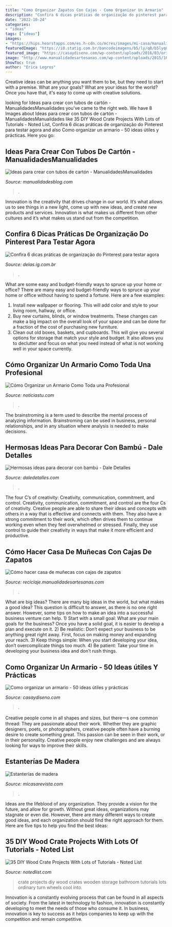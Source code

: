 ```yaml
---
title: "Como Organizar Zapatos Con Cajas - Como Organizar Un Armario"
description: "Confira 6 dicas práticas de organização do pinterest para testar agora"
date: "2022-10-24"
categories:
- "ideas"
tags: ["ideas"]
images:
- "https://hips.hearstapps.com/es.h-cdn.co/mcres/images/mi-casa/manualidades-diy/estanterias-cajas-cocina/practicos-y-animados-estantes-para-la-cocina/1012237-1-esl-ES/practicos-y-animados-estantes-para-la-cocina.jpg?resize=480:*"
featuredImage: "https://i0.statig.com.br/bancodeimagens/b5/ly/q8/b5lyq8h04iwgwnxqwrf2q04lr.jpg"
featured_image: "https://casaydiseno.com/wp-content/uploads/2016/03/original-armario-elegante-tocador.jpg"
image: "http://www.manualidadesartesanas.com/wp-content/uploads/2015/10/casa-munecas-cajas-zapatos.jpg"
ShowToc: true
author: "Erica Legros"
---
```



Creative ideas can be anything you want them to be, but they need to start with a premise. What are your goals? What are your ideas for the world? Once you have that, it's easy to come up with creative solutions.

	

		
looking for Ideas para crear con tubos de cartón - ManualidadesManualidades you've came to the right web. We have 8 Images about Ideas para crear con tubos de cartón - ManualidadesManualidades like 35 DIY Wood Crate Projects With Lots of Tutorials - Noted List, Confira 6 dicas práticas de organização do Pinterest para testar agora and also Como organizar un armario - 50 ideas útiles y prácticas. Here you go:
		
    
## Ideas Para Crear Con Tubos De Cartón - ManualidadesManualidades

<img loading=lazy src="https://www.manualidadesblog.com/wp-content/uploads/2014/03/idea-carton1.jpg" onerror="this.onerror=null;this.src='https://tse1.mm.bing.net/th?id=OIP.gyyOGlgnWvpUKKHwifrk-wHaF6&amp;pid=15.1';" alt="Ideas para crear con tubos de cartón - ManualidadesManualidades">

_Source: manualidadesblog.com_

>. 

	

Innovation is the creativity that drives change in our world. It’s what allows us to see things in a new light, come up with new ideas, and create new products and services. Innovation is what makes us different from other cultures and it’s what makes us stand out from the competition.

    
## Confira 6 Dicas Práticas De Organização Do Pinterest Para Testar Agora

<img loading=lazy src="https://i0.statig.com.br/bancodeimagens/b5/ly/q8/b5lyq8h04iwgwnxqwrf2q04lr.jpg" onerror="this.onerror=null;this.src='https://tse1.mm.bing.net/th?id=OIP.iIFKIFjk9lxGxCspOJEe7QAAAA&amp;pid=15.1';" alt="Confira 6 dicas práticas de organização do Pinterest para testar agora">

_Source: delas.ig.com.br_

>. 

	

What are some easy and budget-friendly ways to spruce up your home or office?
There are many easy and budget-friendly ways to spruce up your home or office without having to spend a fortune. Here are a few examples: 
1. Install new wallpaper or flooring. This will add color and style to your living room, hallway, or office. 
2. Buy new curtains, blinds, or window treatments. These changes can make a big impact on the overall look of your space and can be done for a fraction of the cost of purchasing new furniture. 
3. Clean out old boxes, baskets, and cupboards. This will give you several options for storage that match your style and budget. It also allows you to declutter and focus on what you need instead of what is not working well in your space currently. 

    
## Cómo Organizar Un Armario Como Toda Una Profesional

<img loading=lazy src="https://noticiastu.com/wp-content/uploads/bfi_thumb/organizar-closet-1-owg68fqqll96q3vbfrg739rhjfekrt5q20qt80r1r8.jpg" onerror="this.onerror=null;this.src='https://tse3.mm.bing.net/th?id=OIP.SC_XwNBpptQlcFHjJe30gAHaEe&amp;pid=15.1';" alt="Cómo Organizar un Armario Como Toda una Profesional">

_Source: noticiastu.com_

>. 

	

The brainstroming is a term used to describe the mental process of analyzing information. Brainstroming can be used in business, personal relationships, and in any situation where analysis is needed to make decisions.

    
## Hermosas Ideas Para Decorar Con Bambú - Dale Detalles

<img loading=lazy src="https://i0.wp.com/www.daledetalles.com/wp-content/uploads/2017/01/decoracion-con-bambu10.jpg" onerror="this.onerror=null;this.src='https://tse4.mm.bing.net/th?id=OIP.xRr2PDNWSXeeR7MvH3fXagHaE9&amp;pid=15.1';" alt="Hermosas ideas para decorar con bambú - Dale Detalles">

_Source: daledetalles.com_

>. 

	

The four C’s of creativity: Creativity, communication, commitment, and control.
Creativity, communication, commitment, and control are the four Cs of creativity. Creative people are able to share their ideas and concepts with others in a way that is effective and connects with them. They also have a strong commitment to their work, which often drives them to continue working even when they feel overwhelmed or stressed. Finally, they use control to guide their creativity in ways that make it more efficient and productive.

    
## Cómo Hacer Casa De Muñecas Con Cajas De Zapatos

<img loading=lazy src="http://www.manualidadesartesanas.com/wp-content/uploads/2015/10/casa-munecas-cajas-zapatos.jpg" onerror="this.onerror=null;this.src='https://tse1.mm.bing.net/th?id=OIP.A22GTSHb2Ha0HoGdCG5HIQHaL-&amp;pid=15.1';" alt="Cómo hacer casa de muñecas con cajas de zapatos">

_Source: reciclaje.manualidadesartesanas.com_

>. 

	

What are big ideas?
There are many big ideas in the world, but what makes a good idea? This question is difficult to answer, as there is no one right answer. However, some tips on how to make an idea into a successful business venture can help. 1) Start with a small goal: What are your main goals for the business? Once you have a solid goal, it is easier to develop a plan and execute on it. 2) Be realistic: Don’t expect your business to be anything great right away. First, focus on making money and expanding your reach. 3) Keep things simple: When you start developing your idea, don’t overcomplicate things too much. 4) Be patient: Take your time in developing your business idea and don’t rush things.

    
## Como Organizar Un Armario - 50 Ideas útiles Y Prácticas

<img loading=lazy src="https://casaydiseno.com/wp-content/uploads/2016/03/original-armario-elegante-tocador.jpg" onerror="this.onerror=null;this.src='https://tse1.mm.bing.net/th?id=OIP.MmSYrg9zv5OLJc00PSMutQHaFX&amp;pid=15.1';" alt="Como organizar un armario - 50 ideas útiles y prácticas">

_Source: casaydiseno.com_

>. 

	

Creative people come in all shapes and sizes, but there一s one common thread: They are passionate about their work. Whether they are graphic designers, poets, or photographers, creative people often have a burning desire to create something great. This passion can be seen in their work, or in their personality. Creative people enjoy new challenges and are always looking for ways to improve their skills.

    
## Estanterías De Madera

<img loading=lazy src="https://hips.hearstapps.com/es.h-cdn.co/mcres/images/mi-casa/manualidades-diy/estanterias-cajas-cocina/practicos-y-animados-estantes-para-la-cocina/1012237-1-esl-ES/practicos-y-animados-estantes-para-la-cocina.jpg?resize=480:*" onerror="this.onerror=null;this.src='https://tse3.mm.bing.net/th?id=OIP.OWfRSrsdPy0fu_5cS1MYiwHaJ4&amp;pid=15.1';" alt="Estanterías de madera">

_Source: micasarevista.com_

>. 

	

Ideas are the lifeblood of any organization. They provide a vision for the future, and allow for growth. Without great ideas, organizations may stagnate or even die. However, there are many different ways to create good ideas, and each organization should find the right approach for them. Here are five tips to help you find the best ideas:

    
## 35 DIY Wood Crate Projects With Lots Of Tutorials - Noted List

<img loading=lazy src="http://notedlist.com/wp-content/uploads/2016/02/crate-projects/36-crate-projects.jpg" onerror="this.onerror=null;this.src='https://tse2.mm.bing.net/th?id=OIP.UPZd9XnkQD40PqgVlwmpnAHaQr&amp;pid=15.1';" alt="35 DIY Wood Crate Projects With Lots of Tutorials - Noted List">

_Source: notedlist.com_

>crate projects diy wood crates wooden storage bathroom tutorials lots ordinary turn wheels cool into. 

	

Innovation is a constantly evolving process that can be found in all aspects of society. From the latest in technology to fashion, innovation is constantly developing to meet the needs of those who consume it. In business, innovation is key to success as it helps companies to keep up with the competition and remain competitive.

